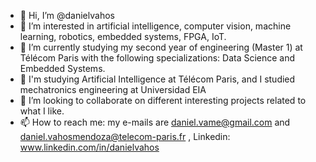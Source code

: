 - 👋 Hi, I’m @danielvahos
- 👀 I’m interested in artificial intelligence, computer vision, machine learning, robotics, embedded systems, FPGA, IoT.
- 🌱 I’m currently studying my second year of engineering (Master 1) at Télécom Paris with the following specializations: Data Science and Embedded Systems.
- 🌱 I'm studying Artificial Intelligence at Télécom Paris, and I studied mechatronics engineering at Universidad EIA
- 💞️ I’m looking to collaborate on different interesting projects related to what I like. 
- 📫 How to reach me: my e-mails are daniel.vame@gmail.com and daniel.vahosmendoza@telecom-paris.fr , Linkedin: www.linkedin.com/in/danielvahos 

<!---
danielvahosm/danielvahosm is a ✨ special ✨ repository because its `README.md` (this file) appears on your GitHub profile.
You can click the Preview link to take a look at your changes.
--->
